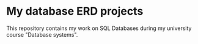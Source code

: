 # My database ERD projects

This repository contains my work on SQL Databases during my university course "Database systems".

